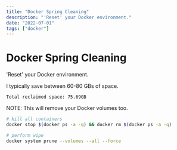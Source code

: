 ```yaml
---
title: "Docker Spring Cleaning"
description: "'Reset' your Docker environment."
date: "2022-07-01"
tags: ["docker"]
---
```


# Docker Spring Cleaning

'Reset' your Docker environment.

I typically save between 60-80 GBs of space.

```
Total reclaimed space: 75.69GB
```

NOTE: This will remove your Docker volumes too.

```bash
# kill all containers
docker stop $(docker ps -a -q) && docker rm $(docker ps -a -q)

# perform wipe
docker system prune --volumes --all --force
```
